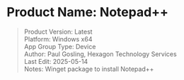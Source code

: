 # Product Name: Notepad++  
>Product Version: Latest  
>Platform: Windows x64  
>App Group Type: Device  
>Author: Paul Gosling, Hexagon Technology Services  
>Last Edit: 2025-05-14  
>Notes: Winget package to install Notepad++
